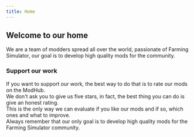 ```yaml
---
title: Home
---
```

## Welcome to our home

We are a team of modders spread all over the world, passionate of Farming Simulator, our goal is to develop high quality mods for the community.
  
### Support our work  
  
If you want to support our work, the best way to do that is to rate our mods on the ModHub.  
We don't ask you to give us five stars, in fact, the best thing you can do is give an honest rating.  
This is the only way we can evaluate if you like our mods and if so, which ones and what to improve.  
Always remember that our only goal is to develop high quality mods for the Farming Simulator community.  
